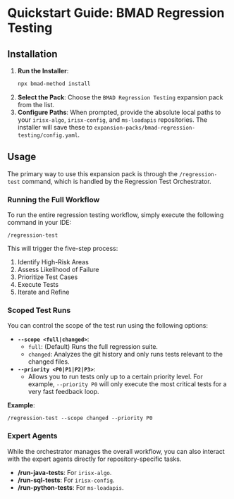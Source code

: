 # Quickstart Guide: BMAD Regression Testing

## Installation
1.  **Run the Installer**:
    ```bash
    npx bmad-method install
    ```
2.  **Select the Pack**: Choose the `BMAD Regression Testing` expansion pack from the list.
3.  **Configure Paths**: When prompted, provide the absolute local paths to your `irisx-algo`, `irisx-config`, and `ms-loadapis` repositories. The installer will save these to `expansion-packs/bmad-regression-testing/config.yaml`.

## Usage
The primary way to use this expansion pack is through the `/regression-test` command, which is handled by the Regression Test Orchestrator.

### Running the Full Workflow
To run the entire regression testing workflow, simply execute the following command in your IDE:
```
/regression-test
```
This will trigger the five-step process:
1.  Identify High-Risk Areas
2.  Assess Likelihood of Failure
3.  Prioritize Test Cases
4.  Execute Tests
5.  Iterate and Refine

### Scoped Test Runs
You can control the scope of the test run using the following options:

-   **`--scope <full|changed>`**:
    -   `full`: (Default) Runs the full regression suite.
    -   `changed`: Analyzes the git history and only runs tests relevant to the changed files.
-   **`--priority <P0|P1|P2|P3>`**:
    -   Allows you to run tests only up to a certain priority level. For example, `--priority P0` will only execute the most critical tests for a very fast feedback loop.

**Example**:
```
/regression-test --scope changed --priority P0
```

### Expert Agents
While the orchestrator manages the overall workflow, you can also interact with the expert agents directly for repository-specific tasks.

-   **/run-java-tests**: For `irisx-algo`.
-   **/run-sql-tests**: For `irisx-config`.
-   **/run-python-tests**: For `ms-loadapis`.
